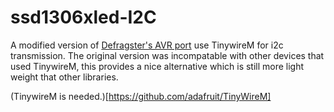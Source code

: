 # ssd1306xled-I2C


A modified version of [Defragster's AVR port](https://github.com/Defragster/ssd1306xled) use TinywireM for i2c transmission. The original version was incompatable with other devices that used TinywireM, this provides a nice alternative which is still more light weight that other libraries.

(TinywireM is needed.)[https://github.com/adafruit/TinyWireM]